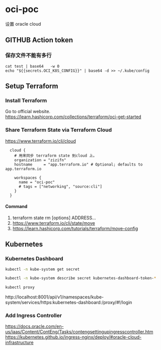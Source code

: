 # oci-poc
设置 oracle cloud 

## GITHUB Action token

### 保存文件不能有多行

``` shell
cat test | base64   -w 0 
echo "${{secrets.OCI_K8S_CONFIG}}" | base64 -d >> ~/.kube/config
```

## Setup Terraform

### Install Terraform

Go to official website.
https://learn.hashicorp.com/collections/terraform/oci-get-started
### Share Terraform State via Terraform Cloud

https://www.terraform.io/cli/cloud

``` hcl
  cloud {
    # 用来同步 terraform state 到cloud 上。
    organization = "zizifn"
    hostname     = "app.terraform.io" # Optional; defaults to app.terraform.io

    workspaces {
      name = "oci-poc"
      # tags = ["networking", "source:cli"]
    }
  }
```

#### Command
1. terraform state rm [options] ADDRESS...
2. https://www.terraform.io/cli/state/move
3. https://learn.hashicorp.com/tutorials/terraform/move-config

## Kubernetes 

### Kubernetes Dashboard

``` bash
kubectl -n kube-system get secret

kubectl -n kube-system describe secret kubernetes-dashboard-token-*

kubectl proxy
```

http://localhost:8001/api/v1/namespaces/kube-system/services/https:kubernetes-dashboard:/proxy/#!/login

### Add Ingress Controller

https://docs.oracle.com/en-us/iaas/Content/ContEng/Tasks/contengsettingupingresscontroller.htm
https://kubernetes.github.io/ingress-nginx/deploy/#oracle-cloud-infrastructure